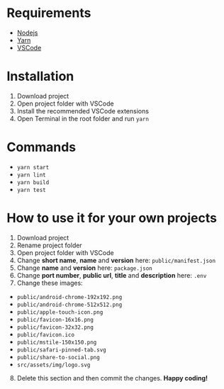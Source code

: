 # Requirements
- [Nodejs](https://nodejs.org/en/download)
- [Yarn](https://classic.yarnpkg.com/lang/en/docs/install)
- [VSCode](https://code.visualstudio.com/download)

# Installation
1. Download project
2. Open project folder with VSCode 
3. Install the recommended VSCode extensions
4. Open Terminal in the root folder and run `yarn`

# Commands
- `yarn start`
- `yarn lint`
- `yarn build`
- `yarn test`

# How to use it for your own projects
1. Download project
2. Rename project folder
3. Open project folder with VSCode
4. Change **short name**, **name** and **version** here: `public/manifest.json`
5. Change **name** and **version** here: `package.json`
6. Change **port number**, **public url**, **title** and **description** here: `.env`
7. Change these images:
  - `public/android-chrome-192x192.png`
  - `public/android-chrome-512x512.png`
  - `public/apple-touch-icon.png`
  - `public/favicon-16x16.png`
  - `public/favicon-32x32.png`
  - `public/favicon.ico`
  - `public/mstile-150x150.png`
  - `public/safari-pinned-tab.svg`
  - `public/share-to-social.png`
  - `src/assets/img/logo.svg`
8. Delete this section and then commit the changes. **Happy coding!**
